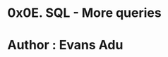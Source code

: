 0x0E. SQL - More queries
===========================================
Author : Evans Adu
===========================================
